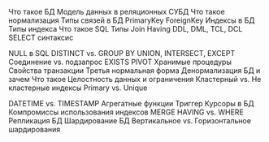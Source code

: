 Что такое БД
Модель данных в реляционных СУБД
Что такое нормализация
Типы связей в БД
PrimaryKey
ForeignKey
Индексы в БД
Типы индекса
Что такое SQL
Типы Join
Having
DDL, DML, TCL, DCL
SELECT синтаксис

NULL в SQL
DISTINCT vs. GROUP BY
UNION, INTERSECT, EXCEPT
Соединение vs. подзапрос
EXISTS
PIVOT
Хранимые процедуры
Свойства транзакции
Третья нормальная форма
Денормализация БД и зачем
Что такое Целостность данных и ограничения
Кластерный vs. Не кластерные индексы
Primary vs. Unique

DATETIME vs. TIMESTAMP
Агрегатные функции
Триггер
Курсоры в БД
Компромиссы использования индексов
MERGE
HAVING vs. WHERE
Репликация БД
Шардирование БД
Вертикальное vs. Горизонтальное шардирования
